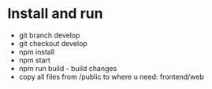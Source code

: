 <h1>Install and run</h1>
<ul>
    <li>git branch develop</li>
    <li>git checkout develop</li>
    <li>npm install</li>
    <li>npm start</li>
    <li>npm run build - build changes</li>
    <li>copy all files from /public to where u need: frontend/web</li>
</ul>

